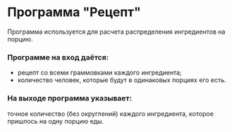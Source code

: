 # Программа "Рецепт"

Программа используется для расчета распределения ингредиентов на порцию.

### **Программе на вход даётся:**
* рецепт со всеми граммовками каждого ингредиента;
* количество человек, которые будут в одинаковых порциях его есть. 
  
### **На выходе программа указывает:**
точное количество (без округлений) каждого ингредиента, которое пришлось на одну порцию еды.